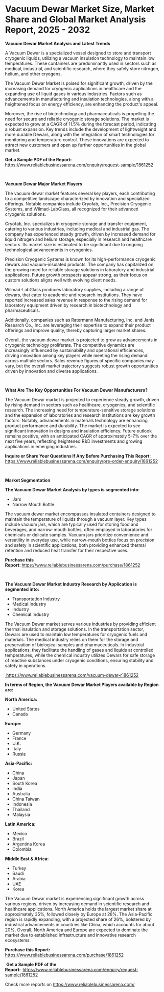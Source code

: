 <p><h1>Vacuum Dewar Market Size, Market Share and Global Market Analysis Report, 2025 - 2032</h1></p><p><strong>Vacuum Dewar Market Analysis and Latest Trends</strong></p>
<p><p>A Vacuum Dewar is a specialized vessel designed to store and transport cryogenic liquids, utilizing a vacuum insulation technology to maintain low temperatures. These containers are predominantly used in sectors such as medical, industrial, and scientific research, where they safely store nitrogen, helium, and other cryogens. </p><p>The Vacuum Dewar Market is poised for significant growth, driven by the increasing demand for cryogenic applications in healthcare and the expanding use of liquid gases in various industries. Factors such as advancements in manufacturing and insulation technologies, along with a heightened focus on energy efficiency, are enhancing the product's appeal. </p><p>Moreover, the rise of biotechnology and pharmaceuticals is propelling the need for secure and reliable cryogenic storage solutions. The market is expected to grow at a CAGR of 11.5% during the forecast period, indicating a robust expansion. Key trends include the development of lightweight and more durable Dewars, along with the integration of smart technologies for monitoring and temperature control. These innovations are expected to attract new customers and open up further opportunities in the global market.</p></p>
<p><strong>Get a Sample PDF of the Report:&nbsp;</strong> <a href="https://www.reliablebusinessarena.com/enquiry/request-sample/1861252?utm_campaign=2819&utm_medium=2&utm_source=Github&utm_content=ia&utm_term=05042025&utm_id=vacuum-dewar">https://www.reliablebusinessarena.com/enquiry/request-sample/1861252</a></p>
<p>&nbsp;</p>
<p><strong>Vacuum Dewar Major Market Players</strong></p>
<p><p>The vacuum dewar market features several key players, each contributing to a competitive landscape characterized by innovation and specialized offerings. Notable companies include Cryofab, Inc., Precision Cryogenic Systems, and Wilmad-LabGlass, all recognized for their advanced cryogenic solutions.</p><p>Cryofab, Inc. specializes in cryogenic storage and transfer equipment, catering to various industries, including medical and industrial gas. The company has experienced steady growth, driven by increased demand for liquid nitrogen and helium storage, especially in research and healthcare sectors. Its market size is estimated to be significant due to ongoing technological advancements in cryogenics.</p><p>Precision Cryogenic Systems is known for its high-performance cryogenic dewars and vacuum-insulated products. The company has capitalized on the growing need for reliable storage solutions in laboratory and industrial applications. Future growth prospects appear strong, as their focus on custom solutions aligns well with evolving client needs. </p><p>Wilmad-LabGlass produces laboratory supplies, including a range of dewars, that cater to academic and research institutions. They have reported increased sales revenue in response to the rising demand for laboratory equipment driven by research in biotechnology and pharmaceuticals. </p><p>Additionally, companies such as Ratermann Manufacturing, Inc. and Janis Research Co., Inc. are leveraging their expertise to expand their product offerings and improve quality, thereby capturing larger market shares.</p><p>Overall, the vacuum dewar market is projected to grow as advancements in cryogenic technology proliferate. The competitive dynamics are increasingly influenced by sustainability and operational efficiencies, driving innovation among key players while meeting the rising demand across multiple sectors. Sales revenue figures of specific companies may vary, but the overall market trajectory suggests robust growth opportunities driven by innovation and diverse applications.</p></p>
<p>&nbsp;</p>
<p><strong>What Are The Key Opportunities For Vacuum Dewar Manufacturers?</strong></p>
<p><p>The Vacuum Dewar market is projected to experience steady growth, driven by rising demand in sectors such as healthcare, cryogenics, and scientific research. The increasing need for temperature-sensitive storage solutions and the expansion of laboratories and research institutions are key growth factors. Notably, advancements in materials technology are enhancing product performance and durability. The market is expected to see significant innovation in designs and insulation efficiency. Future outlook remains positive, with an anticipated CAGR of approximately 5-7% over the next five years, reflecting heightened R&D investments and growing applications in emerging industries.</p></p>
<p><strong>Inquire or Share Your Questions If Any Before Purchasing This Report:</strong> <a href="https://www.reliablebusinessarena.com/enquiry/pre-order-enquiry/1861252?utm_campaign=2819&utm_medium=2&utm_source=Github&utm_content=ia&utm_term=05042025&utm_id=vacuum-dewar">https://www.reliablebusinessarena.com/enquiry/pre-order-enquiry/1861252</a></p>
<p>&nbsp;</p>
<p><strong>Market Segmentation</strong></p>
<p><strong>The Vacuum Dewar Market Analysis by types is segmented into:</strong></p>
<p><ul><li>Jars</li><li>Narrow Mouth Bottle</li></ul></p>
<p><p>The vacuum dewar market encompasses insulated containers designed to maintain the temperature of liquids through a vacuum layer. Key types include vacuum jars, which are typically used for storing food and beverages, and narrow-mouth bottles, often employed in laboratories for chemicals or delicate samples. Vacuum jars prioritize convenience and versatility in everyday use, while narrow-mouth bottles focus on precision and safety in scientific applications, both providing enhanced thermal retention and reduced heat transfer for their respective uses.</p></p>
<p><strong>Purchase this Report:&nbsp;</strong><a href="https://www.reliablebusinessarena.com/purchase/1861252?utm_campaign=2819&utm_medium=2&utm_source=Github&utm_content=ia&utm_term=05042025&utm_id=vacuum-dewar">https://www.reliablebusinessarena.com/purchase/1861252</a></p>
<p>&nbsp;</p>
<p><strong>The Vacuum Dewar Market Industry Research by Application is segmented into:</strong></p>
<p><ul><li>Transportation Industry</li><li>Medical Industry</li><li>Industry</li><li>Chemical Industry</li></ul></p>
<p><p>The Vacuum Dewar market serves various industries by providing efficient thermal insulation and storage solutions. In the transportation sector, Dewars are used to maintain low temperatures for cryogenic fuels and materials. The medical industry relies on them for the storage and preservation of biological samples and pharmaceuticals. In industrial applications, they facilitate the handling of gases and liquids at controlled temperatures, while the chemical industry utilizes Dewars for safe storage of reactive substances under cryogenic conditions, ensuring stability and safety in operations.</p></p>
<p><a href="https://www.reliablebusinessarena.com/vacuum-dewar-r1861252?utm_campaign=2819&utm_medium=2&utm_source=Github&utm_content=ia&utm_term=05042025&utm_id=vacuum-dewar">&nbsp;https://www.reliablebusinessarena.com/vacuum-dewar-r1861252</a></p>
<p><strong>In terms of Region, the Vacuum Dewar Market Players available by Region are:</strong></p>
<p>
    <p> <strong> North America: </strong>
        <ul>
            <li>United States</li>
            <li>Canada</li>
        </ul>
        </p> 
    <p> <strong> Europe: </strong>
        <ul>
            <li>Germany</li>
            <li>France</li>
            <li>U.K.</li>
            <li>Italy</li>
            <li>Russia</li>
        </ul>
        </p> 
    <p> <strong> Asia-Pacific: </strong>
        <ul>
            <li>China</li>
            <li>Japan</li>
            <li>South Korea</li>
            <li>India</li>
            <li>Australia</li>
            <li>China Taiwan</li>
            <li>Indonesia</li>
            <li>Thailand</li>
            <li>Malaysia</li>
        </ul>
        </p> 
    <p> <strong> Latin America: </strong>
        <ul>
            <li>Mexico</li>
            <li>Brazil</li>
            <li>Argentina Korea</li>
            <li>Colombia</li>
        </ul>
        </p> 
    <p> <strong> Middle East & Africa: </strong>
        <ul>
            <li>Turkey</li>
            <li>Saudi</li>
            <li>Arabia</li>
            <li>UAE</li>
            <li>Korea</li>
        </ul>
    </p>
    </p>
<p><p>The Vacuum Dewar market is experiencing significant growth across various regions, driven by increasing demand in scientific research and healthcare applications. North America holds the largest market share at approximately 35%, followed closely by Europe at 28%. The Asia-Pacific region is rapidly expanding, with a projected share of 26%, bolstered by industrial advancements in countries like China, which accounts for about 20%. Overall, North America and Europe are expected to dominate the market due to established infrastructure and innovative research ecosystems.</p></p>
<p><strong>Purchase this Report: </strong><a href="https://www.reliablebusinessarena.com/purchase/1861252?utm_campaign=2819&utm_medium=2&utm_source=Github&utm_content=ia&utm_term=05042025&utm_id=vacuum-dewar">https://www.reliablebusinessarena.com/purchase/1861252</a></p>
<p>&nbsp;<strong>Get a Sample PDF of the Report:&nbsp;&nbsp;</strong><a href="https://www.reliablebusinessarena.com/enquiry/request-sample/1861252?utm_campaign=2819&utm_medium=2&utm_source=Github&utm_content=ia&utm_term=05042025&utm_id=vacuum-dewar">https://www.reliablebusinessarena.com/enquiry/request-sample/1861252</a></p>
<p><strong></strong></p>
<p>Check more reports on <a href="https://www.reliablebusinessarena.com/?utm_campaign=2819&utm_medium=2&utm_source=Github&utm_content=ia&utm_term=05042025&utm_id=vacuum-dewar">https://www.reliablebusinessarena.com/</a></p>